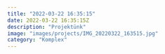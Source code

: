 ```yaml
---
title: "2022-03-22 16:35:15"
date: 2022-03-22 16:35:15Z
description: "Projektünk"
image: "images/projects/IMG_20220322_163515.jpg"
category: "Komplex"
---
```

